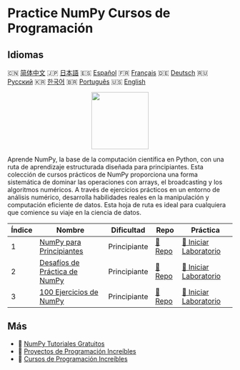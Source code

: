 # Practice NumPy Cursos de Programación

## Idiomas

🇨🇳 [简体中文](README_zh.md) 🇯🇵 [日本語](README_ja.md) 🇪🇸 [Español](README_es.md) 🇫🇷 [Français](README_fr.md) 🇩🇪 [Deutsch](README_de.md) 🇷🇺 [Русский](README_ru.md) 🇰🇷 [한국어](README_ko.md) 🇧🇷 [Português](README_pt.md) 🇺🇸 [English](README.md) 

<div align="center">
<img width="128px" src="https://file.labex.io/path/gdqX0QgXsYjL.png">
</div>

Aprende NumPy, la base de la computación científica en Python, con una ruta de aprendizaje estructurada diseñada para principiantes. Esta colección de cursos prácticos de NumPy proporciona una forma sistemática de dominar las operaciones con arrays, el broadcasting y los algoritmos numéricos. A través de ejercicios prácticos en un entorno de análisis numérico, desarrolla habilidades reales en la manipulación y computación eficiente de datos. Esta hoja de ruta es ideal para cualquiera que comience su viaje en la ciencia de datos.

|   Índice | Nombre                                                                                 | Dificultad   | Repo                                                               | Práctica                                                                        |
|----------|----------------------------------------------------------------------------------------|--------------|--------------------------------------------------------------------|---------------------------------------------------------------------------------|
|        1 | [NumPy para Principiantes](https://labex.io/es/courses/numpy-for-beginners)            | Principiante | [🔗 Repo](https://github.com/labex-labs/numpy-for-beginners)       | [🚀 Iniciar Laboratorio](https://labex.io/es/courses/numpy-for-beginners)       |
|        2 | [Desafíos de Práctica de NumPy](https://labex.io/es/courses/numpy-practice-challenges) | Principiante | [🔗 Repo](https://github.com/labex-labs/numpy-practice-challenges) | [🚀 Iniciar Laboratorio](https://labex.io/es/courses/numpy-practice-challenges) |
|        3 | [100 Ejercicios de NumPy](https://labex.io/es/courses/100-numpy-exercises)             | Principiante | [🔗 Repo](https://github.com/labex-labs/100-numpy-exercises)       | [🚀 Iniciar Laboratorio](https://labex.io/es/courses/100-numpy-exercises)       |

## Más

- 🔗 [NumPy Tutoriales Gratuitos](https://github.com/labex-labs/numpy-free-tutorials)
- 🔗 [Proyectos de Programación Increíbles](https://github.com/labex-labs/awesome-programming-projects)
- 🔗 [Cursos de Programación Increíbles](https://github.com/labex-labs/awesome-programming-courses)

